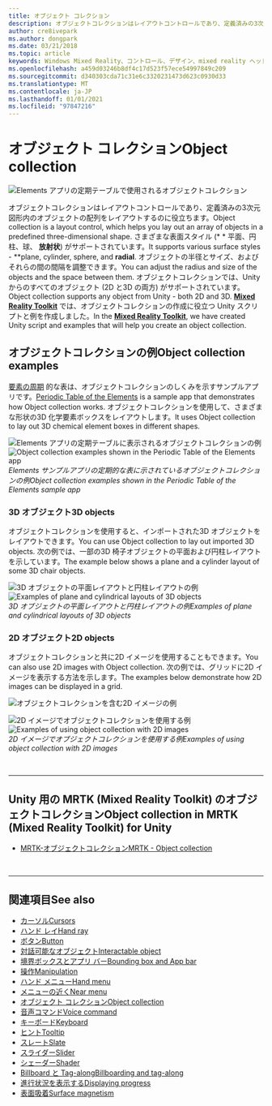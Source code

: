 ```yaml
---
title: オブジェクト コレクション
description: オブジェクトコレクションはレイアウトコントロールであり、定義済みの3次元図形内のオブジェクトの配列をレイアウトするのに役立ちます。
author: cre8ivepark
ms.author: dongpark
ms.date: 03/21/2018
ms.topic: article
keywords: Windows Mixed Reality、コントロール、デザイン、mixed reality ヘッドセット、windows mixed reality ヘッドセット、virtual Reality ヘッドセット、HoloLens、オブジェクトコレクション、2D、3D、MRTK、Mixed Reality Toolkit
ms.openlocfilehash: a459d03246b8df4c17d523f57ece54997849c209
ms.sourcegitcommit: d340303cda71c31e6c3320231473d623c0930d33
ms.translationtype: MT
ms.contentlocale: ja-JP
ms.lasthandoff: 01/01/2021
ms.locfileid: "97847216"
---
```

# <a name="object-collection"></a><span data-ttu-id="bcb8a-104">オブジェクト コレクション</span><span class="sxs-lookup"><span data-stu-id="bcb8a-104">Object collection</span></span>

![Elements アプリの定期テーブルで使用されるオブジェクトコレクション](images/UX_Hero_ObjectCollection.jpg)<br>

<span data-ttu-id="bcb8a-106">オブジェクトコレクションはレイアウトコントロールであり、定義済みの3次元図形内のオブジェクトの配列をレイアウトするのに役立ちます。</span><span class="sxs-lookup"><span data-stu-id="bcb8a-106">Object collection is a layout control, which helps you lay out an array of objects in a predefined three-dimensional shape.</span></span> <span data-ttu-id="bcb8a-107">さまざまな表面スタイル (\* \* 平面、円柱、球、 **放射状**) がサポートされています。</span><span class="sxs-lookup"><span data-stu-id="bcb8a-107">It supports various surface styles - \*\*plane, cylinder, sphere, and **radial**.</span></span> <span data-ttu-id="bcb8a-108">オブジェクトの半径とサイズ、およびそれらの間の間隔を調整できます。</span><span class="sxs-lookup"><span data-stu-id="bcb8a-108">You can adjust the radius and size of the objects and the space between them.</span></span> <span data-ttu-id="bcb8a-109">オブジェクトコレクションでは、Unity からのすべてのオブジェクト (2D と3D の両方) がサポートされています。</span><span class="sxs-lookup"><span data-stu-id="bcb8a-109">Object collection supports any object from Unity - both 2D and 3D.</span></span> <span data-ttu-id="bcb8a-110">**[Mixed Reality Toolkit](https://microsoft.github.io/MixedRealityToolkit-Unity/Documentation/README_ObjectCollection.html)** では、オブジェクトコレクションの作成に役立つ Unity スクリプトと例を作成しました。</span><span class="sxs-lookup"><span data-stu-id="bcb8a-110">In the **[Mixed Reality Toolkit](https://microsoft.github.io/MixedRealityToolkit-Unity/Documentation/README_ObjectCollection.html)**, we have created Unity script and examples that will help you create an object collection.</span></span>

## <a name="object-collection-examples"></a><span data-ttu-id="bcb8a-111">オブジェクトコレクションの例</span><span class="sxs-lookup"><span data-stu-id="bcb8a-111">Object collection examples</span></span>

<span data-ttu-id="bcb8a-112">[要素の周期](../develop/unity/periodic-table-of-the-elements.md) 的な表は、オブジェクトコレクションのしくみを示すサンプルアプリです。</span><span class="sxs-lookup"><span data-stu-id="bcb8a-112">[Periodic Table of the Elements](../develop/unity/periodic-table-of-the-elements.md) is a sample app that demonstrates how Object collection works.</span></span> <span data-ttu-id="bcb8a-113">オブジェクトコレクションを使用して、さまざまな形状の3D 化学要素ボックスをレイアウトします。</span><span class="sxs-lookup"><span data-stu-id="bcb8a-113">It uses Object collection to lay out 3D chemical element boxes in different shapes.</span></span>

<span data-ttu-id="bcb8a-114">![Elements アプリの定期テーブルに表示されるオブジェクトコレクションの例](images/periodictable-collections-1000px.jpg)</span><span class="sxs-lookup"><span data-stu-id="bcb8a-114">![Object collection examples shown in the Periodic Table of the Elements app](images/periodictable-collections-1000px.jpg)</span></span><br>
<span data-ttu-id="bcb8a-115">*Elements サンプルアプリの定期的な表に示されているオブジェクトコレクションの例*</span><span class="sxs-lookup"><span data-stu-id="bcb8a-115">*Object collection examples shown in the Periodic Table of the Elements sample app*</span></span>

### <a name="3d-objects"></a><span data-ttu-id="bcb8a-116">3D オブジェクト</span><span class="sxs-lookup"><span data-stu-id="bcb8a-116">3D objects</span></span>

<span data-ttu-id="bcb8a-117">オブジェクトコレクションを使用すると、インポートされた3D オブジェクトをレイアウトできます。</span><span class="sxs-lookup"><span data-stu-id="bcb8a-117">You can use Object collection to lay out imported 3D objects.</span></span> <span data-ttu-id="bcb8a-118">次の例では、一部の3D 椅子オブジェクトの平面および円柱レイアウトを示しています。</span><span class="sxs-lookup"><span data-stu-id="bcb8a-118">The example below shows a plane and a cylinder layout of some 3D chair objects.</span></span>

<span data-ttu-id="bcb8a-119">![3D オブジェクトの平面レイアウトと円柱レイアウトの例](images/objectcollection-3dobjects-1000px.jpg)</span><span class="sxs-lookup"><span data-stu-id="bcb8a-119">![Examples of plane and cylindrical layouts of 3D objects](images/objectcollection-3dobjects-1000px.jpg)</span></span><br>
<span data-ttu-id="bcb8a-120">*3D オブジェクトの平面レイアウトと円柱レイアウトの例*</span><span class="sxs-lookup"><span data-stu-id="bcb8a-120">*Examples of plane and cylindrical layouts of 3D objects*</span></span>

### <a name="2d-objects"></a><span data-ttu-id="bcb8a-121">2D オブジェクト</span><span class="sxs-lookup"><span data-stu-id="bcb8a-121">2D objects</span></span>

<span data-ttu-id="bcb8a-122">オブジェクトコレクションと共に2D イメージを使用することもできます。</span><span class="sxs-lookup"><span data-stu-id="bcb8a-122">You can also use 2D images with Object collection.</span></span> <span data-ttu-id="bcb8a-123">次の例では、グリッドに2D イメージを表示する方法を示します。</span><span class="sxs-lookup"><span data-stu-id="bcb8a-123">The examples below demonstrate how 2D images can be displayed in a grid.</span></span>

![オブジェクトコレクションを含む2D イメージの例](images/940px-layout-3dobjects-3.jpg)

<span data-ttu-id="bcb8a-125">![2D イメージでオブジェクトコレクションを使用する例](images/940px-layout-2dimages.jpg)</span><span class="sxs-lookup"><span data-stu-id="bcb8a-125">![Examples of using object collection with 2D images](images/940px-layout-2dimages.jpg)</span></span><br>
<span data-ttu-id="bcb8a-126">*2D イメージでオブジェクトコレクションを使用する例*</span><span class="sxs-lookup"><span data-stu-id="bcb8a-126">*Examples of using object collection with 2D images*</span></span>

<br>

---

## <a name="object-collection-in-mrtk-mixed-reality-toolkit-for-unity"></a><span data-ttu-id="bcb8a-127">Unity 用の MRTK (Mixed Reality Toolkit) のオブジェクトコレクション</span><span class="sxs-lookup"><span data-stu-id="bcb8a-127">Object collection in MRTK (Mixed Reality Toolkit) for Unity</span></span>

* [<span data-ttu-id="bcb8a-128">MRTK-オブジェクトコレクション</span><span class="sxs-lookup"><span data-stu-id="bcb8a-128">MRTK - Object collection</span></span>](https://microsoft.github.io/MixedRealityToolkit-Unity/Documentation/README_ObjectCollection.html)

<br>

---

## <a name="see-also"></a><span data-ttu-id="bcb8a-129">関連項目</span><span class="sxs-lookup"><span data-stu-id="bcb8a-129">See also</span></span>

* [<span data-ttu-id="bcb8a-130">カーソル</span><span class="sxs-lookup"><span data-stu-id="bcb8a-130">Cursors</span></span>](cursors.md)
* [<span data-ttu-id="bcb8a-131">ハンド レイ</span><span class="sxs-lookup"><span data-stu-id="bcb8a-131">Hand ray</span></span>](point-and-commit.md)
* [<span data-ttu-id="bcb8a-132">ボタン</span><span class="sxs-lookup"><span data-stu-id="bcb8a-132">Button</span></span>](button.md)
* [<span data-ttu-id="bcb8a-133">対話可能なオブジェクト</span><span class="sxs-lookup"><span data-stu-id="bcb8a-133">Interactable object</span></span>](interactable-object.md)
* [<span data-ttu-id="bcb8a-134">境界ボックスとアプリ バー</span><span class="sxs-lookup"><span data-stu-id="bcb8a-134">Bounding box and App bar</span></span>](app-bar-and-bounding-box.md)
* [<span data-ttu-id="bcb8a-135">操作</span><span class="sxs-lookup"><span data-stu-id="bcb8a-135">Manipulation</span></span>](direct-manipulation.md)
* [<span data-ttu-id="bcb8a-136">ハンド メニュー</span><span class="sxs-lookup"><span data-stu-id="bcb8a-136">Hand menu</span></span>](hand-menu.md)
* [<span data-ttu-id="bcb8a-137">メニューの近く</span><span class="sxs-lookup"><span data-stu-id="bcb8a-137">Near menu</span></span>](near-menu.md)
* [<span data-ttu-id="bcb8a-138">オブジェクト コレクション</span><span class="sxs-lookup"><span data-stu-id="bcb8a-138">Object collection</span></span>](object-collection.md)
* [<span data-ttu-id="bcb8a-139">音声コマンド</span><span class="sxs-lookup"><span data-stu-id="bcb8a-139">Voice command</span></span>](voice-input.md)
* [<span data-ttu-id="bcb8a-140">キーボード</span><span class="sxs-lookup"><span data-stu-id="bcb8a-140">Keyboard</span></span>](keyboard.md)
* [<span data-ttu-id="bcb8a-141">ヒント</span><span class="sxs-lookup"><span data-stu-id="bcb8a-141">Tooltip</span></span>](tooltip.md)
* [<span data-ttu-id="bcb8a-142">スレート</span><span class="sxs-lookup"><span data-stu-id="bcb8a-142">Slate</span></span>](slate.md)
* [<span data-ttu-id="bcb8a-143">スライダー</span><span class="sxs-lookup"><span data-stu-id="bcb8a-143">Slider</span></span>](slider.md)
* [<span data-ttu-id="bcb8a-144">シェーダー</span><span class="sxs-lookup"><span data-stu-id="bcb8a-144">Shader</span></span>](shader.md)
* [<span data-ttu-id="bcb8a-145">Billboard と Tag-along</span><span class="sxs-lookup"><span data-stu-id="bcb8a-145">Billboarding and tag-along</span></span>](billboarding-and-tag-along.md)
* [<span data-ttu-id="bcb8a-146">進行状況を表示する</span><span class="sxs-lookup"><span data-stu-id="bcb8a-146">Displaying progress</span></span>](progress.md)
* [<span data-ttu-id="bcb8a-147">表面吸着</span><span class="sxs-lookup"><span data-stu-id="bcb8a-147">Surface magnetism</span></span>](surface-magnetism.md)
